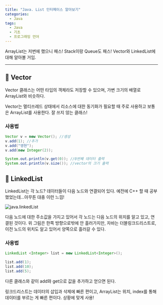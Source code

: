 ```yaml
---
title: "Java. List 인터페이스 알아보기"
categories:
  - Java
tags:
  - Java
  - 기초
  - 프로그래밍 언어
---
```




ArrayList는 저번에 했으니 패스! Stack이랑 Queue도 패스! Vector와 LinkedList에 대해 알아볼 거임.



_______



## 🌟 Vector

Vector 클래스는 어떤 타입의 객체라도 저장할 수 있으며, 가변 크기의 배열로 ArrayList와 비슷하다.



Vector는 멀티쓰레드 상태에서 리소스에 대한 동기화가 필요할 때 주로 사용하고 보통은 ArrayList를 사용한다. 잘 쓰지 않는 클래스! 



### 사용법

```java
Vector v = new Vector(); //생성
v.add(1); //추가
v.add("영현");
v.add(new Integer(2));

System.out.println(v.get(0)); //0번째 데이터 출력
System.out.println(v.size()); //vector의 크기 출력
```



## 🌟 LinkedList

LinkedList는 각 노드? 데이터들이 다음 노드와 연결되어 있다. 예전에 C++ 할 때 공부했었는데...아무튼 대충 이런 느낌!

![java.linkedList](C:\Users\younghyun\Documents\GitHub\oyh6324.github.io\assets\images\java\java.linkedList.jpg)

다음 노드에 대한 주소값을 가지고 있어서 각 노드는 다음 노드의 위치를 알고 있고, 연결된 것이다. 위 그림은 한쪽 방향으로밖에 안 흘러가지만, 자바는 더블링크드리스트로, 이전 노드의 위치도 알고 있어서 양쪽으로 흘러갈 수 있다.



### 사용법

```java
LinkedList <Integer> list = new LinkedList<Integer>();

list.add(1);
list.add(10);
list.add(5);
```



다른 클래스와 같이 add와 get으로 값을 추가하고 얻으면 된다. 



링크드리스트는 데이터의 삽입과 삭제에 빠른 편이고, ArrayList는 위치, index를 통해 데이터를 부르는 게 빠른 편이다. 상황에 맞게 사용!
